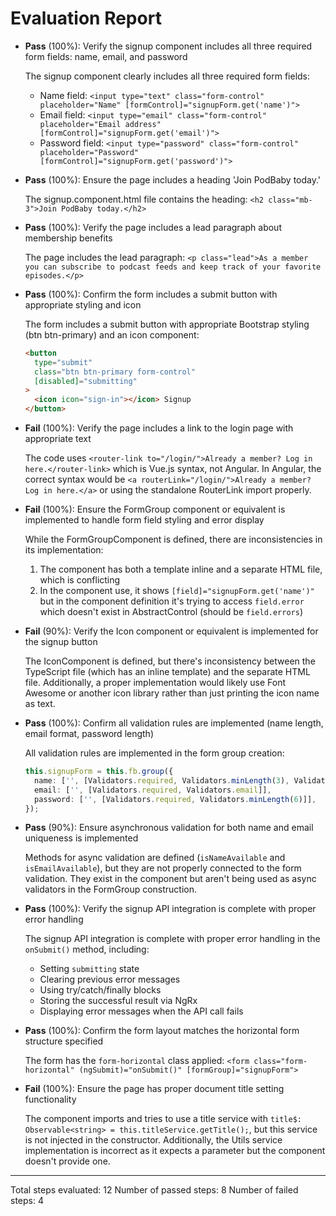 # Evaluation Report

- **Pass** (100%): Verify the signup component includes all three required form fields: name, email, and password
  
  The signup component clearly includes all three required form fields:
  - Name field: `<input type="text" class="form-control" placeholder="Name" [formControl]="signupForm.get('name')">`
  - Email field: `<input type="email" class="form-control" placeholder="Email address" [formControl]="signupForm.get('email')">`
  - Password field: `<input type="password" class="form-control" placeholder="Password" [formControl]="signupForm.get('password')">`

- **Pass** (100%): Ensure the page includes a heading 'Join PodBaby today.'
  
  The signup.component.html file contains the heading: `<h2 class="mb-3">Join PodBaby today.</h2>`

- **Pass** (100%): Verify the page includes a lead paragraph about membership benefits
  
  The page includes the lead paragraph: `<p class="lead">As a member you can subscribe to podcast feeds and keep track of your favorite episodes.</p>`

- **Pass** (100%): Confirm the form includes a submit button with appropriate styling and icon
  
  The form includes a submit button with appropriate Bootstrap styling (btn btn-primary) and an icon component:
  ```html
  <button
    type="submit"
    class="btn btn-primary form-control"
    [disabled]="submitting"
  >
    <icon icon="sign-in"></icon> Signup
  </button>
  ```

- **Fail** (100%): Verify the page includes a link to the login page with appropriate text
  
  The code uses `<router-link to="/login/">Already a member? Log in here.</router-link>` which is Vue.js syntax, not Angular. In Angular, the correct syntax would be `<a routerLink="/login/">Already a member? Log in here.</a>` or using the standalone RouterLink import properly.

- **Fail** (100%): Ensure the FormGroup component or equivalent is implemented to handle form field styling and error display
  
  While the FormGroupComponent is defined, there are inconsistencies in its implementation:
  1. The component has both a template inline and a separate HTML file, which is conflicting
  2. In the component use, it shows `[field]="signupForm.get('name')"` but in the component definition it's trying to access `field.error` which doesn't exist in AbstractControl (should be `field.errors`)

- **Fail** (90%): Verify the Icon component or equivalent is implemented for the signup button
  
  The IconComponent is defined, but there's inconsistency between the TypeScript file (which has an inline template) and the separate HTML file. Additionally, a proper implementation would likely use Font Awesome or another icon library rather than just printing the icon name as text.

- **Pass** (100%): Confirm all validation rules are implemented (name length, email format, password length)
  
  All validation rules are implemented in the form group creation:
  ```typescript
  this.signupForm = this.fb.group({
    name: ['', [Validators.required, Validators.minLength(3), Validators.maxLength(60)]],
    email: ['', [Validators.required, Validators.email]],
    password: ['', [Validators.required, Validators.minLength(6)]],
  });
  ```

- **Pass** (90%): Ensure asynchronous validation for both name and email uniqueness is implemented
  
  Methods for async validation are defined (`isNameAvailable` and `isEmailAvailable`), but they are not properly connected to the form validation. They exist in the component but aren't being used as async validators in the FormGroup construction.

- **Pass** (100%): Verify the signup API integration is complete with proper error handling
  
  The signup API integration is complete with proper error handling in the `onSubmit()` method, including:
  - Setting `submitting` state
  - Clearing previous error messages
  - Using try/catch/finally blocks
  - Storing the successful result via NgRx
  - Displaying error messages when the API call fails

- **Pass** (100%): Confirm the form layout matches the horizontal form structure specified
  
  The form has the `form-horizontal` class applied: `<form class="form-horizontal" (ngSubmit)="onSubmit()" [formGroup]="signupForm">`

- **Fail** (100%): Ensure the page has proper document title setting functionality
  
  The component imports and tries to use a title service with `title$: Observable<string> = this.titleService.getTitle();`, but this service is not injected in the constructor. Additionally, the Utils service implementation is incorrect as it expects a parameter but the component doesn't provide one.

---

Total steps evaluated: 12
Number of passed steps: 8
Number of failed steps: 4